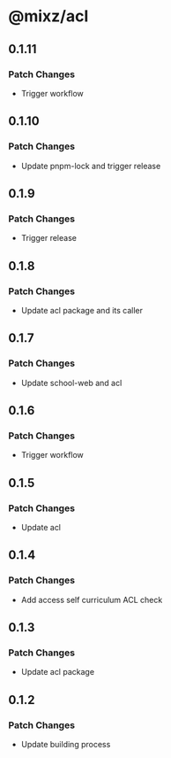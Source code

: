 # @mixz/acl

## 0.1.11

### Patch Changes

- Trigger workflow

## 0.1.10

### Patch Changes

- Update pnpm-lock and trigger release

## 0.1.9

### Patch Changes

- Trigger release

## 0.1.8

### Patch Changes

- Update acl package and its caller

## 0.1.7

### Patch Changes

- Update school-web and acl

## 0.1.6

### Patch Changes

- Trigger workflow

## 0.1.5

### Patch Changes

- Update acl

## 0.1.4

### Patch Changes

- Add access self curriculum ACL check

## 0.1.3

### Patch Changes

- Update acl package

## 0.1.2

### Patch Changes

- Update building process
